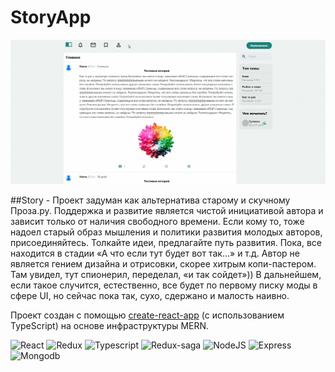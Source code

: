# StoryApp
![Product Presentation Image](https://github.com/Blockbench90/StoryApp/blob/main/assetsMD/about.gif)

##Story - Проект задуман как альтернатива старому и скучному Проза.ру.
Поддержка и развитие является чистой инициативой автора и зависит
только от наличия свободного времени. Если кому то, тоже надоел старый
образ мышления и политики развития молодых авторов, присоединяйтесь.
Толкайте идеи, предлагайте путь развития. Пока, все находится в стадии
«А что если тут будет вот так…» и т.д. Автор не является гением дизайна
и отрисовки, скорее хитрым копи-пастером. Там увидел, тут спионерил,
переделал, «и так сойдет»))
В дальнейшем, если такое случится, естественно,
все будет по первому писку моды в сфере UI, но сейчас пока так,
   сухо, сдержано и малость наивно.

Проект создан с помощью [create-react-app](https://www.npmjs.com/package/create-react-app)
(с использованием TypeScript) на основе инфраструктуры MERN.

![React](https://img.shields.io/badge/-React-00BFFF?style=for-the-badge&logo=react&logoColor=E0FFFF)
![Redux](https://img.shields.io/badge/-Redux-006400?style=for-the-badge&logo=Redux&logoColor=E0FFFF)
![Typescript](https://img.shields.io/badge/-Typescript-0000CD?style=for-the-badge&logo=typescript&logoColor=E0FFFF)
![Redux-saga](https://img.shields.io/badge/-ReduxSaga-FF4500?style=for-the-badge&logo=react&logoColor=E0FFFF)
![NodeJS](https://img.shields.io/badge/-NodeJS-006400?style=for-the-badge&logo=node.js&logoColor=E0FFFF)
![Express](https://img.shields.io/badge/-Express-006400?style=for-the-badge&logo=express&logoColor=E0FFFF)
![Mongodb](https://img.shields.io/badge/-Mongodb-006400?style=for-the-badge&logo=mongodb&logoColor=E0FFFF)

